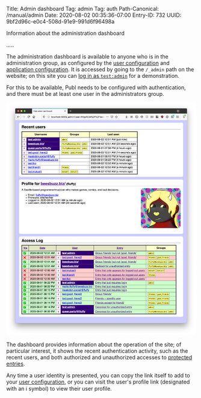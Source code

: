 Title: Admin dashboard
Tag: admin
Tag: auth
Path-Canonical: /manual/admin
Date: 2020-08-02 00:35:36-07:00
Entry-ID: 732
UUID: 9bf2d96c-e0c4-508d-91e9-991d6f96498a

Information about the administration dashboard

.....

The administration dashboard is available to anyone who is in the administration group, as configured by the [user configuration](1341) and [application configuration](865#admin_group). It is accessed by going to the `/_admin` path on the website; on this site you can [log in as `test:admin`](/_login/_admin?me=test:admin) for a demonstration.

For this to be available, Publ needs to be configured with authentication, and there must be at least one user in the administrators group.

![admin dashboard{scale=2}](admin-dashboard.jpg "Example admin dashboard view")

The dashboard provides information about the operation of the site; of particular interest, it shows the recent authentication activity, such as the recent users, and both authorized and unauthorized accesses to [protected entries](322#auth).

Any time a user identity is presented, you can copy the link itself to add to your [user configuration](1341), or you can visit the user's profile link (designated with an ℹ︎ symbol) to view their user profile.

